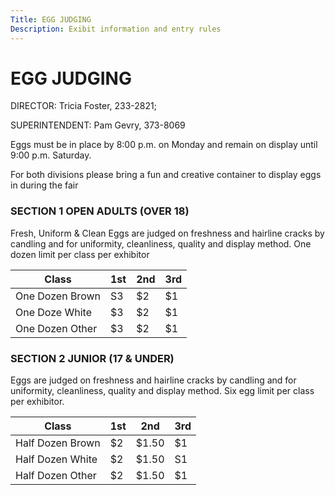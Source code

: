 ```yaml
---
Title: EGG JUDGING
Description: Exibit information and entry rules
---
```


# EGG JUDGING
DIRECTOR: Tricia Foster, 233-2821; 

SUPERINTENDENT: Pam Gevry, 373-8069

Eggs must be in place by 8:00 p.m. on Monday and remain on display until 9:00 p.m. Saturday.

For both divisions please bring a fun and creative container to display eggs in during the fair


### SECTION 1 OPEN ADULTS (OVER 18)
Fresh, Uniform & Clean Eggs are judged on freshness and hairline cracks by candling and for 
uniformity, cleanliness, quality and display method. 
One dozen limit per class per exhibitor

| Class | 1st | 2nd | 3rd |
| -- | -- | -- | -- |
| One Dozen Brown | S3 | $2 | $1 |
| One Doze  White | $3 | $2 | $1 |
| One Dozen Other | $3 | $2 | $1 |

### SECTION 2 JUNIOR (17 & UNDER)
Eggs are judged on freshness and hairline cracks by candling and for uniformity,
cleanliness, quality and display method. Six egg limit per class per exhibitor.

| Class | 1st | 2nd | 3rd |
| -- | -- | -- | -- |
| Half Dozen Brown | $2 | $1.50 | $1 |
| Half Dozen White | $2 | $1.50 | S1 |
| Half Dozen Other | $2 | $1.50 | $1 |

